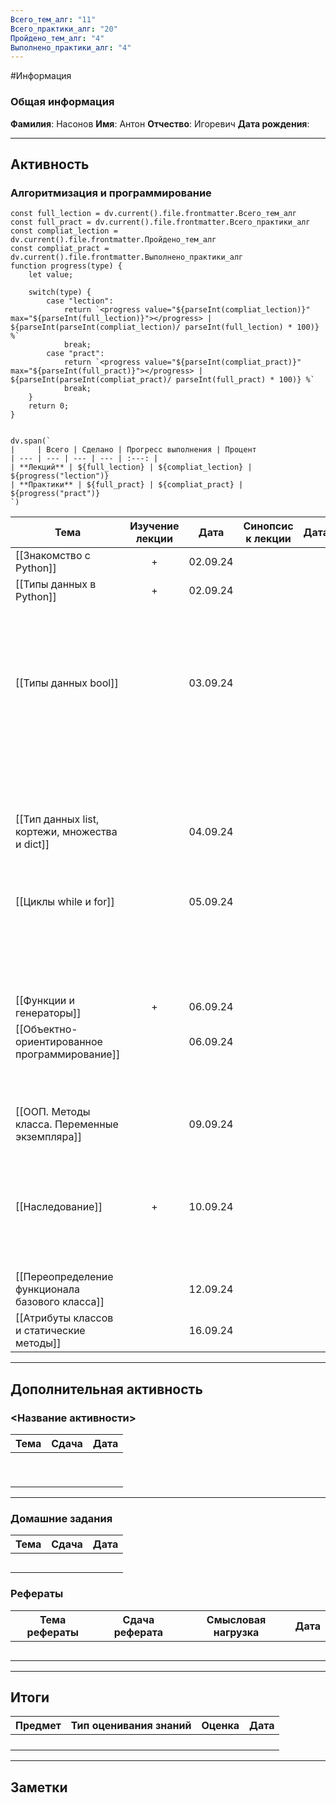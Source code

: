 ```yaml
---
Всего_тем_алг: "11"
Всего_практики_алг: "20"
Пройдено_тем_алг: "4"
Выполнено_практики_алг: "4"
---
```

#Информация
### Общая информация

**Фамилия**: Насонов
**Имя**: Антон
**Отчество**: Игоревич
**Дата рождения**: 

---
## Активность
### Алгоритмизация и программирование

```dataviewjs
const full_lection = dv.current().file.frontmatter.Всего_тем_алг
const full_pract = dv.current().file.frontmatter.Всего_практики_алг
const compliat_lection = dv.current().file.frontmatter.Пройдено_тем_алг
const compliat_pract = dv.current().file.frontmatter.Выполнено_практики_алг
function progress(type) {
    let value;
    
    switch(type) {
        case "lection": 
			return `<progress value="${parseInt(compliat_lection)}" max="${parseInt(full_lection)}"></progress> | ${parseInt(parseInt(compliat_lection)/ parseInt(full_lection) * 100)} %`
            break;
        case "pract":
			return `<progress value="${parseInt(compliat_pract)}" max="${parseInt(full_pract)}"></progress> | ${parseInt(parseInt(compliat_pract)/ parseInt(full_pract) * 100)} %`
            break;
    }
    return 0;
}


dv.span(`
|     | Всего | Сделано | Прогресс выполнения | Процент 
| --- | --- | --- | --- | :---: |
| **Лекций** | ${full_lection} | ${compliat_lection} | ${progress("lection")}
| **Практики** | ${full_pract} | ${compliat_pract} | ${progress("pract")}
`)
```

| Тема                                            | Изучение лекции | Дата     | Синопсис к лекции | Дата |                            Практика                            | Дата     |
| ----------------------------------------------- | :-------------: | -------- | :---------------: | ---- | :------------------------------------------------------------: | -------- |
| [[Знакомство с Python]]                         |        +        | 02.09.24 |                   |      |                    [[Задание. Калькулятор]]                    | 02.09.24 |
| [[Типы данных в Python]]                        |        +        | 02.09.24 |                   |      |                   [[Задание. Запись строк]]                    | 02.09.24 |
|                                                 |                 |          |                   |      |                   [[Задание. Вывод строки]]                    |          |
|                                                 |                 |          |                   |      |                [[Задание. Работа со строками]]                 |          |
| [[Типы данных bool]]                            |                 | 03.09.24 |                   |      |              [[Задание. Условная конструкция if]]              |          |
|                                                 |                 |          |                   |      | [[Задание. Условная конструкция if с дополнительными блоками]] |          |
|                                                 |                 |          |                   |      |                [[Задание. Тернарные операторы]]                |          |
| [[Тип данных list, кортежи, множества и dict]]  |                 | 04.09.24 |                   |      |                   [[Задание. Методы списка]]                   |          |
|                                                 |                 |          |                   |      |                      [[Задание. Словари]]                      |          |
| [[Циклы while и for]]                           |                 | 05.09.24 |                   |      |                [[Задание. Квадрат целых чисел]]                |          |
|                                                 |                 |          |                   |      |                     [[Задание. Цикл for]]                      |          |
|                                                 |                 |          |                   |      |               [[Задание. Сумма квадратов чисел]]               |          |
| [[Функции и генераторы]]                        |        +        | 06.09.24 |                   |      |                  [[Задание. Первая функция]]                   | 12.09.24 |
| [[Объектно-ориентированное программирование]]   |                 | 06.09.24 |                   |      |              [[Задание. Создание первого класса]]              |          |
|                                                 |                 |          |                   |      |                [[Задание. Создание класса ООП]]                |          |
| [[ООП. Методы класса. Переменные экземпляра]]   |                 | 09.09.24 |                   |      |             [[Задание. Улучшение первого класса]]              |          |
|                                                 |                 |          |                   |      |                 [[Задание. Интернет-магазин]]                  |          |
| [[Наследование]]                                |        +        | 10.09.24 |                   |      |                [[Задание. Наследование класса]]                | 12.09.24 |
|                                                 |                 |          |                   |      |            [[Задание. Множественное наследование]]             |          |
| [[Переопределение функционала базового класса]] |                 | 12.09.24 |                   |      |              [[Задание. Переопределение класса]]               |          |
| [[Атрибуты классов и статические методы]]       |                 | 16.09.24 |                   |      |                                                                |          |

---
## Дополнительная активность

### <Название активности>

| Тема | Сдача | Дата |
| ---- | :---: | :--: |
|      |       |      |
|      |       |      |
|      |       |      |
|      |       |      |
|      |       |      |
|      |       |      |
|      |       |      |
|      |       |      |
|      |       |      |

---
### Домашние задания 

| Тема | Сдача | Дата |
| ---- | :---: | ---- |
|      |       |      |
|      |       |      |
|      |       |      |
|      |       |      |
|      |       |      |

### Рефераты

| Тема рефераты | Сдача реферата | Смысловая нагрузка | Дата |
| ------------- | :------------: | :----------------: | :--: |
|               |                |                    |      |
|               |                |                    |      |
|               |                |                    |      |
|               |                |                    |      |
|               |                |                    |      |

---
## Итоги

| Предмет | Тип оценивания знаний | Оценка | Дата |
| ------- | :-------------------: | :----: | :--: |
|         |                       |        |      |
|         |                       |        |      |
|         |                       |        |      |
|         |                       |        |      |

---
## Заметки